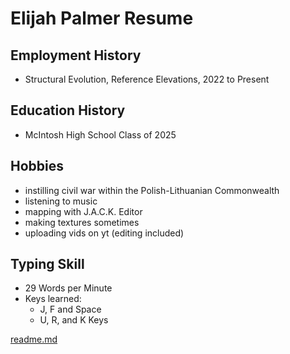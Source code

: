 # Elijah Palmer Resume

## Employment History
- Structural Evolution, Reference Elevations, 2022 to Present

## Education History
- McIntosh High School Class of 2025

## Hobbies
- instilling civil war within the Polish-Lithuanian Commonwealth
- listening to music
- mapping with J.A.C.K. Editor
- making textures sometimes
- uploading vids on yt (editing included)

## Typing Skill
- 29 Words per Minute
- Keys learned:
  - J, F and Space
  - U, R, and K Keys

[readme.md](https://github.com/elijah-palmer2025/elijah-palmer-portfolio/blob/main/README.md)
